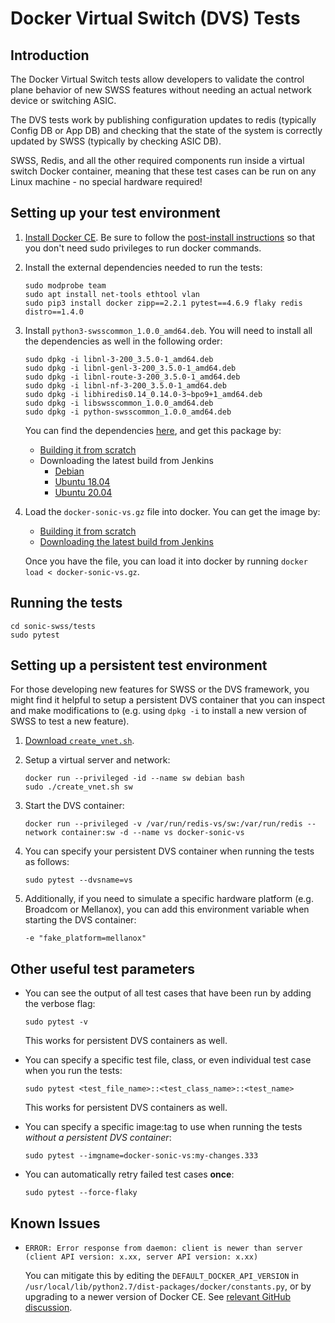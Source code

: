 # Docker Virtual Switch (DVS) Tests

## Introduction
The Docker Virtual Switch tests allow developers to validate the control plane behavior of new SWSS features without needing an actual network device or switching ASIC.

The DVS tests work by publishing configuration updates to redis (typically Config DB or App DB) and checking that the state of the system is correctly updated by SWSS (typically by checking ASIC DB).

SWSS, Redis, and all the other required components run inside a virtual switch Docker container, meaning that these test cases can be run on any Linux machine - no special hardware required!

## Setting up your test environment
1. [Install Docker CE](https://docs.docker.com/install/linux/docker-ce/ubuntu/). Be sure to follow the [post-install instructions](https://docs.docker.com/install/linux/linux-postinstall/) so that you don't need sudo privileges to run docker commands.
2. Install the external dependencies needed to run the tests:

    ```
    sudo modprobe team
    sudo apt install net-tools ethtool vlan
    sudo pip3 install docker zipp==2.2.1 pytest==4.6.9 flaky redis distro==1.4.0
    ```
3. Install `python3-swsscommon_1.0.0_amd64.deb`. You will need to install all the dependencies as well in the following order:

    ```
    sudo dpkg -i libnl-3-200_3.5.0-1_amd64.deb
    sudo dpkg -i libnl-genl-3-200_3.5.0-1_amd64.deb
    sudo dpkg -i libnl-route-3-200_3.5.0-1_amd64.deb
    sudo dpkg -i libnl-nf-3-200_3.5.0-1_amd64.deb
    sudo dpkg -i libhiredis0.14_0.14.0-3~bpo9+1_amd64.deb
    sudo dpkg -i libswsscommon_1.0.0_amd64.deb
    sudo dpkg -i python-swsscommon_1.0.0_amd64.deb
    ```

    You can find the dependencies [here](https://sonic-jenkins.westus2.cloudapp.azure.com/job/vs/job/buildimage-vs-all/lastSuccessfulBuild/artifact/target/debs/stretch/), and get this package by:
    - [Building it from scratch](https://github.com/Azure/sonic-swss-common)
    - Downloading the latest build from Jenkins
      - [Debian](https://sonic-jenkins.westus2.cloudapp.azure.com/job/common/job/sonic-swss-common-build/lastSuccessfulBuild/artifact/target/)
      - [Ubuntu 18.04](https://sonic-jenkins.westus2.cloudapp.azure.com/job/common/job/sonic-swss-common-build-ubuntu/lastSuccessfulBuild/artifact/target/)
      - [Ubuntu 20.04](https://sonic-jenkins.westus2.cloudapp.azure.com/job/common/job/sonic-swss-common-build-ubuntu-20_04/lastSuccessfulBuild/artifact/target/)
4. Load the `docker-sonic-vs.gz` file into docker. You can get the image by:
    - [Building it from scratch](https://github.com/Azure/sonic-buildimage)
    - [Downloading the latest build from Jenkins](https://sonic-jenkins.westus2.cloudapp.azure.com/job/vs/job/buildimage-vs-all/lastSuccessfulBuild/artifact/target/)
    
    Once you have the file, you can load it into docker by running `docker load < docker-sonic-vs.gz`.

## Running the tests
```
cd sonic-swss/tests
sudo pytest
```

## Setting up a persistent test environment
For those developing new features for SWSS or the DVS framework, you might find it helpful to setup a persistent DVS container that you can inspect and make modifications to (e.g. using `dpkg -i` to install a new version of SWSS to test a new feature).

1. [Download `create_vnet.sh`](https://github.com/Azure/sonic-buildimage/blob/master/platform/vs/create_vnet.sh).
2. Setup a virtual server and network:

    ```
    docker run --privileged -id --name sw debian bash
    sudo ./create_vnet.sh sw
    ```
3. Start the DVS container:

    ```
    docker run --privileged -v /var/run/redis-vs/sw:/var/run/redis --network container:sw -d --name vs docker-sonic-vs
    ```

4. You can specify your persistent DVS container when running the tests as follows:
    
    ```
    sudo pytest --dvsname=vs
    ```

5. Additionally, if you need to simulate a specific hardware platform (e.g. Broadcom or Mellanox), you can add this environment variable when starting the DVS container:

    ```
    -e "fake_platform=mellanox"
    ```

## Other useful test parameters
- You can see the output of all test cases that have been run by adding the verbose flag:

    ```
    sudo pytest -v
    ```

    This works for persistent DVS containers as well.

- You can specify a specific test file, class, or even individual test case when you run the tests:

    ```
    sudo pytest <test_file_name>::<test_class_name>::<test_name>
    ```

    This works for persistent DVS containers as well.

- You can specify a specific image:tag to use when running the tests *without a persistent DVS container*:

    ```
    sudo pytest --imgname=docker-sonic-vs:my-changes.333
    ```

- You can automatically retry failed test cases **once**:

    ```
    sudo pytest --force-flaky
    ```

## Known Issues
-   ```
    ERROR: Error response from daemon: client is newer than server (client API version: x.xx, server API version: x.xx)
    ```

    You can mitigate this by editing the `DEFAULT_DOCKER_API_VERSION` in `/usr/local/lib/python2.7/dist-packages/docker/constants.py`, or by upgrading to a newer version of Docker CE. See [relevant GitHub discussion](https://github.com/drone/drone/issues/2048).
    
